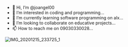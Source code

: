 - 👋 Hi, I’m @joangel00
- 👀 I’m interested in coding and programming...
- 🌱 I’m currently learning software programming on alx...
- 💞️ I’m looking to collaborate on educative projects...
- 📫 How to reach me on 09030330028...

<!---
joangel00/joangel00 is a ✨ special ✨ repository because its `README.md` (this file) appears on your GitHub profile.
You can click the Preview link to take a look at your changes.
--->
![IMG_20201215_233725_1](https://github.com/joangel00/joangel00/assets/136641634/aaedb4a7-da27-40f1-b67e-75621c2c98b2)
